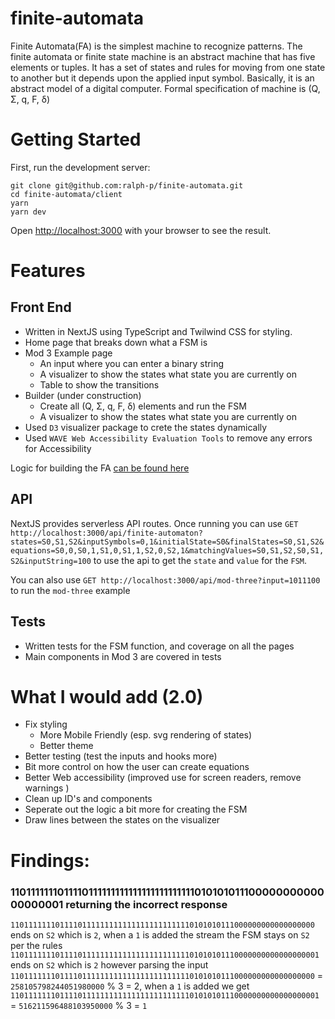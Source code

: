 # finite-automata
Finite Automata(FA) is the simplest machine to recognize patterns. The finite automata or finite state machine is an abstract machine that has five elements or tuples. It has a set of states and rules for moving from one state to another but it depends upon the applied input symbol. Basically, it is an abstract model of a digital computer.
Formal specification of machine is (Q, Σ, q, F, δ) 
# Getting Started

First, run the development server:

```
git clone git@github.com:ralph-p/finite-automata.git
cd finite-automata/client
yarn
yarn dev
```

Open [http://localhost:3000](http://localhost:3000) with your browser to see the result.
# Features
## Front End
- Written in NextJS using TypeScript and Twilwind CSS for styling. 
- Home page that breaks down what a FSM is
- Mod 3 Example page
    - An input where you can enter a binary string
    - A visualizer to show the states what state you are currently on
    - Table to show the transitions
- Builder (under construction)
    - Create all (Q, Σ, q, F, δ)  elements and run the FSM
    - A visualizer to show the states what state you are currently on 
- Used `D3` visualizer package to crete the states dynamically
- Used `WAVE Web Accessibility Evaluation Tools` to remove any errors for Accessibility

Logic for building the FA [can be found here](https://github.com/ralph-p/finite-automata/blob/main/client/constants/finite-automata.ts#L3-L65)
## API
NextJS provides serverless API routes. 
Once running you can use `GET http://localhost:3000/api/finite-automaton?states=S0,S1,S2&inputSymbols=0,1&initialState=S0&finalStates=S0,S1,S2&equations=S0,0,S0,1,S1,0,S1,1,S2,0,S2,1&matchingValues=S0,S1,S2,S0,S1,S2&inputString=100` to use the api to get the `state` and `value` for the `FSM`. 

You can also use `GET http://localhost:3000/api/mod-three?input=1011100` to run the `mod-three` example
## Tests
- Written tests for the FSM function, and coverage on all the pages 
- Main components in Mod 3 are covered in tests
# What I would add (2.0)
- Fix styling 
    - More Mobile Friendly (esp. svg rendering of states)
    - Better theme   
- Better testing (test the inputs and hooks more)
- Bit more control on how the user can create equations
- Better Web accessibility (improved use for screen readers, remove warnings )
- Clean up ID's and components
- Seperate out the logic a bit more for creating the FSM
- Draw lines between the states on the visualizer
# Findings:

### 110111111101111011111111111111111111111101010101110000000000000000001 returning the incorrect response

`11011111110111101111111111111111111111110101010111000000000000000000` ends on `S2` which is `2`, when a `1` is added the stream the FSM stays on `S2` per the rules `110111111101111011111111111111111111111101010101110000000000000000001` ends on `S2` which is `2` however parsing the input `11011111110111101111111111111111111111110101010111000000000000000000` = `258105798244051980000` % 3 = 2, when a `1` is added we get `110111111101111011111111111111111111111101010101110000000000000000001` = `516211596488103950000` % 3 = `1`